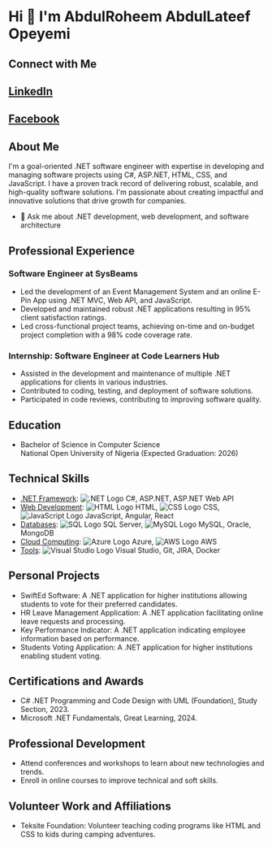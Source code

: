 # Hi 👋 I'm AbdulRoheem AbdulLateef Opeyemi
## Connect with Me
## [LinkedIn](https://www.linkedin.com/in/abdul-roheem-abdul-lateef-1b5340243)
## [Facebook](https://web.facebook.com/abdulroheem.abdullateef.3)


## About Me

I'm a goal-oriented .NET software engineer with expertise in developing and managing software projects using C#, ASP.NET, HTML, CSS, and JavaScript. I have a proven track record of delivering robust, scalable, and high-quality software solutions. I'm passionate about creating impactful and innovative solutions that drive growth for companies.

- 💬 Ask me about .NET development, web development, and software architecture

## Professional Experience

### Software Engineer at SysBeams

- Led the development of an Event Management System and an online E-Pin App using .NET MVC, Web API, and JavaScript.
- Developed and maintained robust .NET applications resulting in 95% client satisfaction ratings.
- Led cross-functional project teams, achieving on-time and on-budget project completion with a 98% code coverage rate.

### Internship: Software Engineer at Code Learners Hub

- Assisted in the development and maintenance of multiple .NET applications for clients in various industries.
- Contributed to coding, testing, and deployment of software solutions.
- Participated in code reviews, contributing to improving software quality.

## Education

- Bachelor of Science in Computer Science  
  National Open University of Nigeria (Expected Graduation: 2026)

## Technical Skills

- [.NET Framework](https://dotnet.microsoft.com/): ![.NET Logo](https://upload.wikimedia.org/wikipedia/commons/a/a3/.NET_Logo.svg) C#, ASP.NET, ASP.NET Web API
- [Web Development](https://developer.mozilla.org/en-US/docs/Web): ![HTML Logo](https://upload.wikimedia.org/wikipedia/commons/6/61/HTML5_logo_and_wordmark.svg) HTML, ![CSS Logo](https://upload.wikimedia.org/wikipedia/commons/d/d5/CSS3_logo_and_wordmark.svg) CSS, ![JavaScript Logo](https://upload.wikimedia.org/wikipedia/commons/9/99/Unofficial_JavaScript_logo_2.svg) JavaScript, Angular, React
- [Databases](https://en.wikipedia.org/wiki/Database): ![SQL Logo](https://upload.wikimedia.org/wikipedia/commons/8/87/Sql_data_base_with_logo.png) SQL Server, ![MySQL Logo](https://upload.wikimedia.org/wikipedia/en/6/62/MySQL.svg) MySQL, Oracle, MongoDB
- [Cloud Computing](https://en.wikipedia.org/wiki/Cloud_computing): ![Azure Logo](https://upload.wikimedia.org/wikipedia/commons/a/a8/Microsoft_Azure_Logo.svg) Azure, ![AWS Logo](https://upload.wikimedia.org/wikipedia/commons/5/5c/AWS_Simple_Icons_AWS_Cloud.svg) AWS
- [Tools](https://en.wikipedia.org/wiki/Software_tool): ![Visual Studio Logo](https://upload.wikimedia.org/wikipedia/commons/c/cd/Visual_Studio_2017_Logo.svg) Visual Studio, Git, JIRA, Docker

## Personal Projects

- SwiftEd Software: A .NET application for higher institutions allowing students to vote for their preferred candidates.
- HR Leave Management Application: A .NET application facilitating online leave requests and processing.
- Key Performance Indicator: A .NET application indicating employee information based on performance.
- Students Voting Application: A .NET application for higher institutions enabling student voting.

## Certifications and Awards

- C# .NET Programming and Code Design with UML (Foundation), Study Section, 2023.
- Microsoft .NET Fundamentals, Great Learning, 2024.
## Professional Development

- Attend conferences and workshops to learn about new technologies and trends.
- Enroll in online courses to improve technical and soft skills.

## Volunteer Work and Affiliations

- Teksite Foundation: Volunteer teaching coding programs like HTML and CSS to kids during camping adventures.

## 

